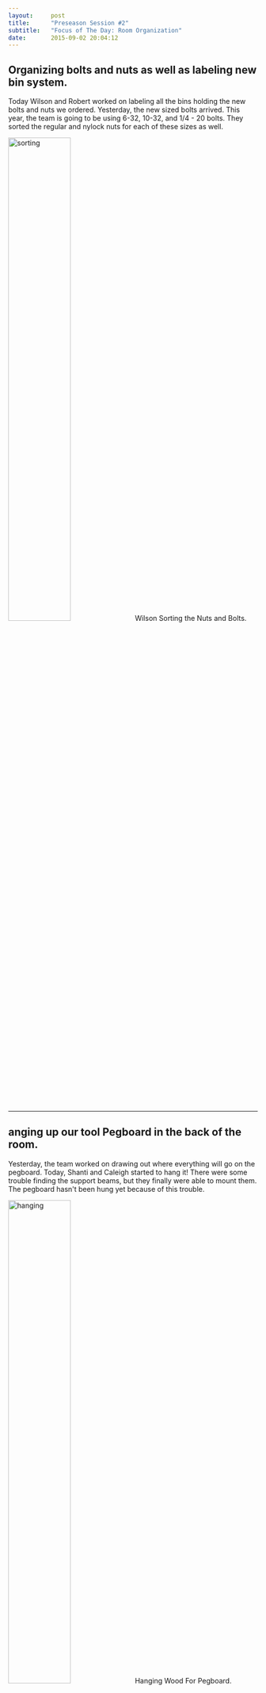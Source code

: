 ```yaml
---
layout:     post
title:      "Preseason Session #2"
subtitle:   "Focus of The Day: Room Organization"
date:       2015-09-02 20:04:12
---
```


<h2>Organizing bolts and nuts as well as labeling new bin system.</h2>

<p>Today Wilson and Robert worked on labeling all the bins holding the new bolts and nuts we ordered. Yesterday, the new sized bolts arrived. This year, the team is going to be using 6-32, 10-32, and 1/4 - 20 bolts. They sorted the regular and nylock nuts for each of these sizes as well. </p>


<img src="{{ site.baseurl }}/img/prepost2-1.jpg" alt="sorting" width="50%">
<span style="text-align: left;" class="caption text-muted">Wilson Sorting the Nuts and Bolts.</span>

<hr>

<h2>anging up our tool Pegboard in the back of the room.</h2>

<p>Yesterday, the team worked on drawing out where everything will go on the pegboard. Today, Shanti and Caleigh started to hang it! There were some trouble finding the support beams, but they finally were able to mount them. The pegboard hasn't been hung yet because of this trouble.</p>

<img src="{{ site.baseurl }}/img/prepost2-2.jpg" alt="hanging" width="50%">
<span style="text-align: left;" class="caption text-muted">Hanging Wood For Pegboard.</span>

<hr>

<h2>Fixing the 3D printer</h2>

<p>Samin cleaned out the extruder motor of the 3D printer, redid the wiring, and installed a new stepper extruder. He also replaced the capton tape which was out and needed to be replaced.</p>

<hr>

<h2>Robotics lab room set up: laser cutter</h2>

<p>The computer for the laser cutter was near the lathe, where metal shaving could ruin it. Our team originally thought it would be helpful to have it near the lathe, but after thinking, we chose to move it to a safer spot. Armon worked on moving the computer to the main room instead.</p>

<img src="{{ site.baseurl }}/img/prepost2-3.jpg" alt="armon." width="50%">
<span style="text-align: left;" class="caption text-muted">Armon Measuring For Laser Installation.</span>
